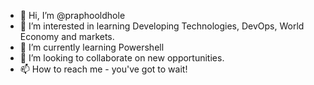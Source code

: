 - 👋 Hi, I’m @praphooldhole
- 👀 I’m interested in learning Developing Technologies, DevOps, World Economy and markets.
- 🌱 I’m currently learning Powershell
- 💞️ I’m looking to collaborate on new opportunities.
- 📫 How to reach me - you've got to wait!
<!---
praphooldhole/praphooldhole is a ✨ special ✨ repository because its `README.md` (this file) appears on your GitHub profile.
You can click the Preview link to take a look at your changes.
--->
